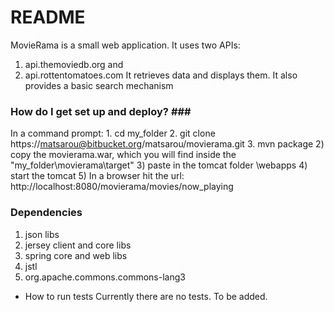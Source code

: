 # README #

MovieRama is a small web application. It uses two APIs: 
1. api.themoviedb.org and 
2. api.rottentomatoes.com
It retrieves data and displays them.
It also provides a basic search mechanism


### How do I get set up and deploy? ### ###
In a command prompt:
	1. cd my_folder
	2. git clone https://matsarou@bitbucket.org/matsarou/movierama.git 
	3. mvn package
2) copy the movierama.war, which you will find inside the "my_folder\movierama\target"
3) paste in the tomcat folder \webapps
4) start the tomcat
5) In a browser hit the url: http://localhost:8080/movierama/movies/now_playing

### Dependencies ###
1. json libs
2. jersey client and core libs
3. spring core and web libs
4. jstl
5. org.apache.commons.commons-lang3 

* How to run tests
Currently  there are no tests. To be added.